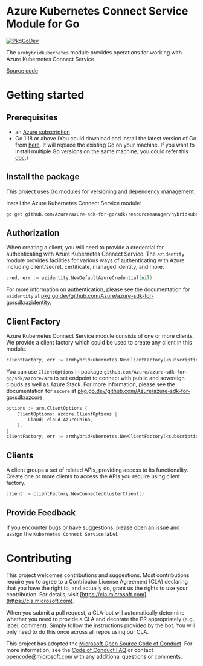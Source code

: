 # Azure Kubernetes Connect Service Module for Go

[![PkgGoDev](https://pkg.go.dev/badge/github.com/Azure/azure-sdk-for-go/sdk/resourcemanager/hybridkubernetes/armhybridkubernetes)](https://pkg.go.dev/github.com/Azure/azure-sdk-for-go/sdk/resourcemanager/hybridkubernetes/armhybridkubernetes)

The `armhybridkubernetes` module provides operations for working with Azure Kubernetes Connect Service.

[Source code](https://github.com/Azure/azure-sdk-for-go/tree/main/sdk/resourcemanager/hybridkubernetes/armhybridkubernetes)

# Getting started

## Prerequisites

- an [Azure subscription](https://azure.microsoft.com/free/)
- Go 1.18 or above (You could download and install the latest version of Go from [here](https://go.dev/doc/install). It will replace the existing Go on your machine. If you want to install multiple Go versions on the same machine, you could refer this [doc](https://go.dev/doc/manage-install).)

## Install the package

This project uses [Go modules](https://github.com/golang/go/wiki/Modules) for versioning and dependency management.

Install the Azure Kubernetes Connect Service module:

```sh
go get github.com/Azure/azure-sdk-for-go/sdk/resourcemanager/hybridkubernetes/armhybridkubernetes
```

## Authorization

When creating a client, you will need to provide a credential for authenticating with Azure Kubernetes Connect Service.  The `azidentity` module provides facilities for various ways of authenticating with Azure including client/secret, certificate, managed identity, and more.

```go
cred, err := azidentity.NewDefaultAzureCredential(nil)
```

For more information on authentication, please see the documentation for `azidentity` at [pkg.go.dev/github.com/Azure/azure-sdk-for-go/sdk/azidentity](https://pkg.go.dev/github.com/Azure/azure-sdk-for-go/sdk/azidentity).

## Client Factory

Azure Kubernetes Connect Service module consists of one or more clients. We provide a client factory which could be used to create any client in this module.

```go
clientFactory, err := armhybridkubernetes.NewClientFactory(<subscription ID>, cred, nil)
```

You can use `ClientOptions` in package `github.com/Azure/azure-sdk-for-go/sdk/azcore/arm` to set endpoint to connect with public and sovereign clouds as well as Azure Stack. For more information, please see the documentation for `azcore` at [pkg.go.dev/github.com/Azure/azure-sdk-for-go/sdk/azcore](https://pkg.go.dev/github.com/Azure/azure-sdk-for-go/sdk/azcore).

```go
options := arm.ClientOptions {
    ClientOptions: azcore.ClientOptions {
        Cloud: cloud.AzureChina,
    },
}
clientFactory, err := armhybridkubernetes.NewClientFactory(<subscription ID>, cred, &options)
```

## Clients

A client groups a set of related APIs, providing access to its functionality.  Create one or more clients to access the APIs you require using client factory.

```go
client := clientFactory.NewConnectedClusterClient()
```

## Provide Feedback

If you encounter bugs or have suggestions, please
[open an issue](https://github.com/Azure/azure-sdk-for-go/issues) and assign the `Kubernetes Connect Service` label.

# Contributing

This project welcomes contributions and suggestions. Most contributions require
you to agree to a Contributor License Agreement (CLA) declaring that you have
the right to, and actually do, grant us the rights to use your contribution.
For details, visit [https://cla.microsoft.com](https://cla.microsoft.com).

When you submit a pull request, a CLA-bot will automatically determine whether
you need to provide a CLA and decorate the PR appropriately (e.g., label,
comment). Simply follow the instructions provided by the bot. You will only
need to do this once across all repos using our CLA.

This project has adopted the
[Microsoft Open Source Code of Conduct](https://opensource.microsoft.com/codeofconduct/).
For more information, see the
[Code of Conduct FAQ](https://opensource.microsoft.com/codeofconduct/faq/)
or contact [opencode@microsoft.com](mailto:opencode@microsoft.com) with any
additional questions or comments.
